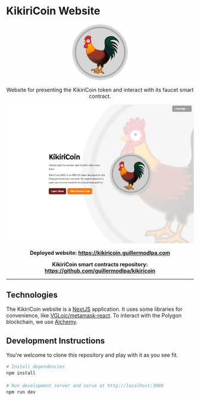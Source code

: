 # KikiriCoin Website

<p align="center">
    <img alt="KikiriCoin Logo" src="./docs/kikiricoin-logo.png">
</p>
<p align="center">
    Website for presenting the KikiriCoin token and interact with its faucet smart contract.
</p>
<p align="center">
    <img alt="KikiriCoin website screenshot" src="./docs/kikiricoin-website-screenshot.png">
</p>
<p align="center" style="font-weight: bold">
    Deployed website: <a target="_blank" href="https://kikiricoin.guillermodlpa.com">https://kikiricoin.guillermodlpa.com</a>
</p>
<p align="center" style="font-weight: bold">
    KikiriCoin smart contracts repository: <a target="_blank" href="https://github.com/guillermodlpa/kikiricoin">https://github.com/guillermodlpa/kikiricoin</a>
</p>

---

## Technologies

The KikiriCoin website is a [NextJS](https://nextjs.org/) application. It uses some libraries for convenience, like [VGLoic/metamask-react](https://github.com/VGLoic/metamask-react). To interact with the Polygon blockchain, we use [Alchemy](https://www.alchemy.com/).

## Development Instructions

You're welcome to clone this repository and play with it as you see fit.

```bash
# Install dependencies
npm install

# Run development server and serve at http://localhost:3000
npm run dev
```
